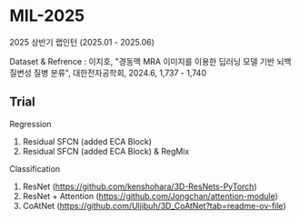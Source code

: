 # MIL-2025
2025 상반기 랩인턴 (2025.01 - 2025.06)

Dataset & Refrence : 이지호, "경동맥 MRA 이미지를 이용한 딥러닝 모델 기반 뇌백질변성 질병 분류", 대한전자공학회, 2024.6, 1,737 - 1,740





## Trial

Regression
1. Residual SFCN (added ECA Block)
2. Residual SFCN (added ECA Block) & RegMix

Classification
1. ResNet (https://github.com/kenshohara/3D-ResNets-PyTorch)
2. ResNet + Attention (https://github.com/Jongchan/attention-module)
3. CoAtNet (https://github.com/Uljibuh/3D_CoAtNet?tab=readme-ov-file)
